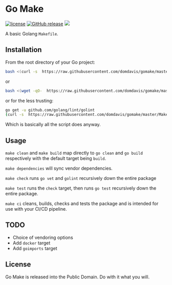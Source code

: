 # Go Make

[![license](https://img.shields.io/badge/license-Public%20Domain-blue.svg)]()
[![GitHub release](https://img.shields.io/github/release/domdavis/gomake.svg)](https://github.com/domdavis/gomake/releases)
[![](https://img.shields.io/github/issues-raw/domdavis/gomake.svg)](https://github.com/domdavis/gomake/issues)

A basic Golang `Makefile`.

## Installation

From the root directory of your Go project:

```bash
bash <(curl -s  https://raw.githubusercontent.com/domdavis/gomake/master/install.sh)
```

or

```bash
bash <(wget -qO-  https://raw.githubusercontent.com/domdavis/gomake/master/install.sh)
```

or for the less trusting:

```bash
go get -u github.com/golang/lint/golint
(curl -s  https://raw.githubusercontent.com/domdavis/gomake/master/Makefile) > Makefile
```

Which is basically all the script does anyway.

## Usage

`make clean` and `make build` map directly to `go clean` and `go build`
respectively with the default target being `build`.

`make dependencies` will sync vendor dependencies.

`make check` runs `go vet` and `golint` recursively down the entire package

`make test` runs the `check` target, then runs `go test` recursively down the
entire package.

`make ci` cleans, builds, checks and tests the package and is intended for use
with your CI/CD pipeline.

## TODO

  * Choice of vendoring options
  * Add `docker` target
  * Add `goimports` target

## License

Go Make is released into the Public Domain. Do with it what you will.
